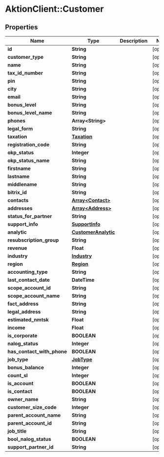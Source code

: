 # AktionClient::Customer

## Properties
Name | Type | Description | Notes
------------ | ------------- | ------------- | -------------
**id** | **String** |  | [optional] 
**customer_type** | **String** |  | [optional] 
**name** | **String** |  | [optional] 
**tax_id_number** | **String** |  | [optional] 
**pin** | **String** |  | [optional] 
**city** | **String** |  | [optional] 
**email** | **String** |  | [optional] 
**bonus_level** | **String** |  | [optional] 
**bonus_level_name** | **String** |  | [optional] 
**phones** | **Array&lt;String&gt;** |  | [optional] 
**legal_form** | **String** |  | [optional] 
**taxation** | [**Taxation**](Taxation.md) |  | [optional] 
**registration_code** | **String** |  | [optional] 
**okp_status** | **Integer** |  | [optional] 
**okp_status_name** | **String** |  | [optional] 
**firstname** | **String** |  | [optional] 
**lastname** | **String** |  | [optional] 
**middlename** | **String** |  | [optional] 
**bitrix_id** | **String** |  | [optional] 
**contacts** | [**Array&lt;Contact&gt;**](Contact.md) |  | [optional] 
**addresses** | [**Array&lt;Address&gt;**](Address.md) |  | [optional] 
**status_for_partner** | **String** |  | [optional] 
**support_info** | [**SupportInfo**](SupportInfo.md) |  | [optional] 
**analytic** | [**CustomerAnalytic**](CustomerAnalytic.md) |  | [optional] 
**resubscription_group** | **String** |  | [optional] 
**revenue** | **Float** |  | [optional] 
**industry** | [**Industry**](Industry.md) |  | [optional] 
**region** | [**Region**](Region.md) |  | [optional] 
**accounting_type** | **String** |  | [optional] 
**last_contact_date** | **DateTime** |  | [optional] 
**scope_account_id** | **String** |  | [optional] 
**scope_account_name** | **String** |  | [optional] 
**fact_address** | **String** |  | [optional] 
**legal_address** | **String** |  | [optional] 
**estimated_nmtsk** | **Float** |  | [optional] 
**income** | **Float** |  | [optional] 
**is_corporate** | **BOOLEAN** |  | [optional] 
**nalog_status** | **Integer** |  | [optional] 
**has_contact_with_phone** | **BOOLEAN** |  | [optional] 
**job_type** | [**JobType**](JobType.md) |  | [optional] 
**bonus_balance** | **Integer** |  | [optional] 
**count_sl** | **Integer** |  | [optional] 
**is_account** | **BOOLEAN** |  | [optional] 
**is_contact** | **BOOLEAN** |  | [optional] 
**owner_name** | **String** |  | [optional] 
**customer_size_code** | **Integer** |  | [optional] 
**parent_account_name** | **String** |  | [optional] 
**parent_account_id** | **String** |  | [optional] 
**job_title** | **String** |  | [optional] 
**bool_nalog_status** | **BOOLEAN** |  | [optional] 
**support_partner_id** | **String** |  | [optional] 


